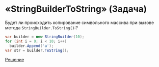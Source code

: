 # «StringBuilderToString» (Задача)

Будет ли происходить копирование символьного массива при вызове метода `StringBuilder.ToString()`:?

```cs
var builder = new StringBuilder(10);
for (int i = 0; i < 10; i++)
  builder.Append('a');
var str = builder.ToString();
```

[Решение](./StringBuilderToString-A.md)
